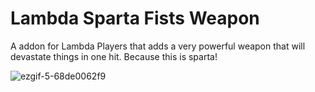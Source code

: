 # Lambda Sparta Fists Weapon
A addon for Lambda Players that adds a very powerful weapon that will devastate things in one hit. Because this is sparta!

![ezgif-5-68de0062f9](https://user-images.githubusercontent.com/109770359/206312517-b1986bf4-217d-49ba-9e2d-feb12d06e7ff.gif)
